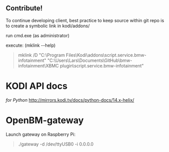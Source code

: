 ## Contribute!

To continue developing client, best practice to keep source within git repo is to create a symbolic link
in kodi/addons/

run cmd.exe (as administrator)

execute: (mklink --help)
> mklink /D "C:\Program Files\Kodi\addons\script.service.bmw-infotainment" "C:\Users\Lars\Documents\GitHub\bmw-infotainment\XBMC plugin\script.service.bmw-infotainment"


# KODI API docs
*for Python*
 http://mirrors.kodi.tv/docs/python-docs/14.x-helix/


# OpenBM-gateway
Launch gateway on Raspberry Pi:
> ./gateway -d /dev/ttyUSB0 -i 0.0.0.0